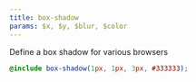 ```yaml
---
title: box-shadow
params: $x, $y, $blur, $color
---
```


Define a box shadow for various browsers

```scss
@include box-shadow(1px, 1px, 3px, #333333);
```